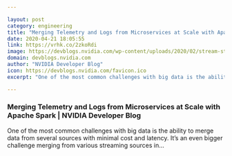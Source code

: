 ```yaml
---

layout: post
category: engineering
title: "Merging Telemetry and Logs from Microservices at Scale with Apache Spark"
date: 2020-04-21 18:05:55
link: https://vrhk.co/2zkoRdi
image: https://devblogs.nvidia.com/wp-content/uploads/2020/02/stream-stream-join.png
domain: devblogs.nvidia.com
author: "NVIDIA Developer Blog"
icon: https://devblogs.nvidia.com/favicon.ico
excerpt: "One of the most common challenges with big data is the ability to merge data from several sources with minimal cost and latency. It’s an even bigger challenge merging from various streaming sources in…"

---
```


### Merging Telemetry and Logs from Microservices at Scale with Apache Spark | NVIDIA Developer Blog

One of the most common challenges with big data is the ability to merge data from several sources with minimal cost and latency. It’s an even bigger challenge merging from various streaming sources in…